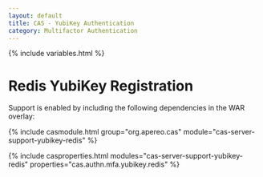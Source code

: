 ```yaml
---
layout: default
title: CAS - YubiKey Authentication
category: Multifactor Authentication
---
```


{% include variables.html %}

# Redis YubiKey Registration

Support is enabled by including the following dependencies in the WAR overlay:

{% include casmodule.html group="org.apereo.cas" module="cas-server-support-yubikey-redis" %}

{% include casproperties.html
modules="cas-server-support-yubikey-redis"
properties="cas.authn.mfa.yubikey.redis" %}